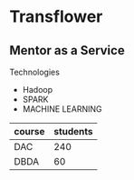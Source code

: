 # Transflower
## Mentor as a Service
Technologies
- Hadoop
- SPARK
- MACHINE LEARNING
  
| course      | students |
| ----------- | ----------- |
| DAC      | 240       |
| DBDA   | 60        |
